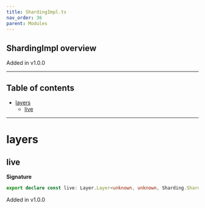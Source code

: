 ```yaml
---
title: ShardingImpl.ts
nav_order: 36
parent: Modules
---
```


## ShardingImpl overview

Added in v1.0.0

---

<h2 class="text-delta">Table of contents</h2>

- [layers](#layers)
  - [live](#live)

---

# layers

## live

**Signature**

```ts
export declare const live: Layer.Layer<unknown, unknown, Sharding.Sharding>
```

Added in v1.0.0

